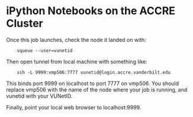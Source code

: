 # iPython Notebooks on the ACCRE Cluster

Once this job launches, check the node it landed on with:

		squeue --user=vunetid

Then open tunnel from local machine with something like:

		ssh -L 9999:vmp506:7777 vunetid@login.accre.vanderbilt.edu

This binds port 9999 on localhost to port 7777 on vmp506. You should
replace vmp506 with the name of the node where your job is running, and
vunetid with your VUNetID.

Finally, point your local web browser to localhost:9999.
